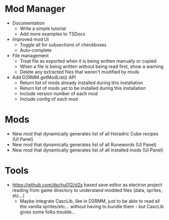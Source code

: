 # Mod Manager

- Documentation
  - Write a simple tutorial
  - Add more examples to TSDocs
- Improved mod UI
  - Toggle all for subsections of checkboxes
  - Auto-complete
- File management
  - Treat file as exported when it is being written manually or copied
  - When a file is being written without being read first, show a warning
  - Delete any extracted files that weren't modified by mods
- Add D2RMM.getModList() API
  - Return list of mods already installed during this installation
  - Return list of mods yet to be installed during this installation
  - Include version number of each mod
  - Include config of each mod

# Mods

- New mod that dynamically generates list of all Horadric Cube recipes (UI Panel)
- New mod that dynamically generates list of all Runewords (UI Panel)
- New mod that dynamically generates list of all installed mods (UI Panel)

# Tools

- https://github.com/dschu012/d2s based save editor as electron project reading from game directory to understand modded files (data, sprites, etc...)
  - Maybe integrate CascLib, like in D2RMM, just to be able to read all the vanilla sprites/etc... without having to bundle them - but CascLib gives some folks trouble...
